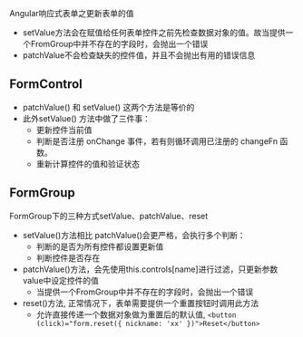 Angular响应式表单之更新表单的值

- setValue方法会在赋值给任何表单控件之前先检查数据对象的值。故当提供一个FromGroup中并不存在的字段时，会抛出一个错误
- patchValue不会检查缺失的控件值，并且不会抛出有用的错误信息

## FormControl

- patchValue() 和 setValue() 这两个方法是等价的
- 此外setValue() 方法中做了三件事：
  - 更新控件当前值
  - 判断是否注册 onChange 事件，若有则循环调用已注册的 changeFn 函数。
  - 重新计算控件的值和验证状态

## FormGroup

FormGroup下的三种方式setValue、patchValue、reset

- setValue()方法相比 patchValue()会更严格，会执行多个判断：
  - 判断的是否为所有控件都设置更新值
  - 判断控件是否存在
- patchValue()方法，会先使用this.controls[name]进行过滤，只更新参数value中设定控件的值
  - 当提供一个FromGroup中并不存在的字段时，会抛出一个错误
- reset()方法, 正常情况下，表单需要提供一个重置按钮时调用此方法
  - 允许直接传递一个数据对象做为重置后的默认值, `<button (click)="form.reset({ nickname: 'xx' })">Reset</button>`

